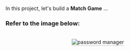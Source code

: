 
In this project, let's build a **Match Game** ...

### Refer to the image below:

<br/>
<div style="text-align: center;">
    <img src="" alt="password manager" style="max-width:70%;box-shadow:0 2.8px 2.2px rgba(0, 0, 0, 0.12)">
</div>
<br/>

